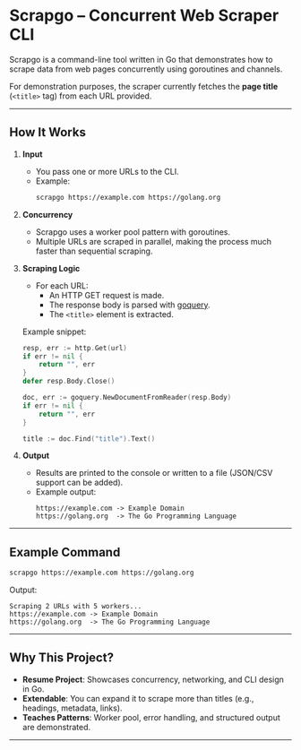 # Scrapgo – Concurrent Web Scraper CLI

Scrapgo is a command-line tool written in Go that demonstrates how to scrape data from web pages concurrently using goroutines and channels.

For demonstration purposes, the scraper currently fetches the **page title** (`<title>` tag) from each URL provided.

---

## How It Works

1. **Input**
   - You pass one or more URLs to the CLI.
   - Example:
     ```bash
     scrapgo https://example.com https://golang.org
     ```

2. **Concurrency**
   - Scrapgo uses a worker pool pattern with goroutines.
   - Multiple URLs are scraped in parallel, making the process much faster than sequential scraping.

3. **Scraping Logic**
   - For each URL:
     - An HTTP GET request is made.
     - The response body is parsed with [goquery](https://github.com/PuerkitoBio/goquery).
     - The `<title>` element is extracted.

   Example snippet:
   ```go
   resp, err := http.Get(url)
   if err != nil {
       return "", err
   }
   defer resp.Body.Close()

   doc, err := goquery.NewDocumentFromReader(resp.Body)
   if err != nil {
       return "", err
   }

   title := doc.Find("title").Text()
   ```

4. **Output**
   - Results are printed to the console or written to a file (JSON/CSV support can be added).
   - Example output:
     ```text
     https://example.com -> Example Domain
     https://golang.org  -> The Go Programming Language
     ```

---

## Example Command

```bash
scrapgo https://example.com https://golang.org
```

Output:
```text
Scraping 2 URLs with 5 workers...
https://example.com -> Example Domain
https://golang.org  -> The Go Programming Language
```

---

## Why This Project?

- **Resume Project**: Showcases concurrency, networking, and CLI design in Go.
- **Extendable**: You can expand it to scrape more than titles (e.g., headings, metadata, links).
- **Teaches Patterns**: Worker pool, error handling, and structured output are demonstrated.

---
